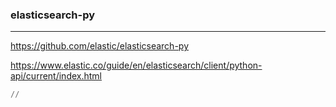 ### elasticsearch-py
---
https://github.com/elastic/elasticsearch-py

https://www.elastic.co/guide/en/elasticsearch/client/python-api/current/index.html


```py
// 




```

```
```

```
```
